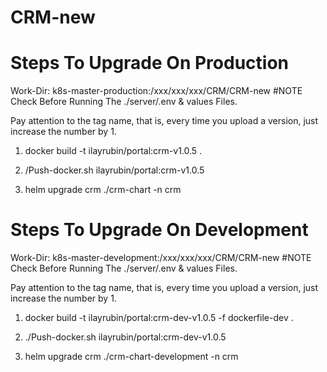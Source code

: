 # CRM-new

# Steps To Upgrade On Production 
Work-Dir: k8s-master-production:/xxx/xxx/xxx/CRM/CRM-new #NOTE Check Before Running The ./server/.env & values Files.

Pay attention to the tag name, that is, every time you upload a version, just increase the number by 1.

1. docker build -t ilayrubin/portal:crm-v1.0.5 .
   
2. /Push-docker.sh ilayrubin/portal:crm-v1.0.5
   
3. helm upgrade crm ./crm-chart -n crm 


# Steps To Upgrade On Development 
Work-Dir: k8s-master-development:/xxx/xxx/xxx/CRM/CRM-new #NOTE Check Before Running The ./server/.env & values Files.

Pay attention to the tag name, that is, every time you upload a version, just increase the number by 1.

1. docker build -t ilayrubin/portal:crm-dev-v1.0.5 -f dockerfile-dev .
   
2. ./Push-docker.sh ilayrubin/portal:crm-dev-v1.0.5
   
3. helm upgrade crm ./crm-chart-development -n crm 

